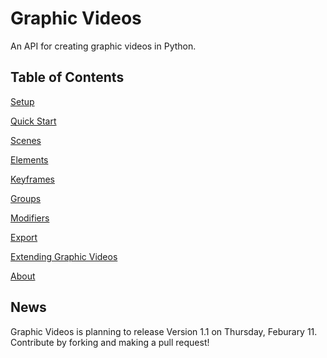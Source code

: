 # Graphic Videos

An API for creating graphic videos in Python.

## Table of Contents

[Setup][setup]

[Quick Start][quickstart]

[Scenes][scenedoc]

[Elements][elementdoc]

[Keyframes][keyframedoc]

[Groups][groups]

[Modifiers][modifiers]

[Export][export]

[Extending Graphic Videos][extending]

[About][about]

## News

Graphic Videos is planning to release Version 1.1 on Thursday, Feburary 11.
Contribute by forking and making a pull request!


[setup]: https://medilocus.github.io/graphic_videos/setup
[quickstart]: https://medilocus.github.io/graphic_videos/quick-start
[extending]: https://medilocus.github.io/graphic_videos/extending
[about]: https://medilocus.github.io/graphic_videos/about
[export]: https://medilocus.github.io/graphic_videos/export
[scenedoc]: https://medilocus.github.io/graphic_videos/scene
[elementdoc]: https://medilocus.github.io/graphic_videos/elements
[keyframedoc]: https://medilocus.github.io/graphic_videos/keyframes
[groups]: https://medilocus.github.io/graphic_videos/groups
[modifiers]: https://medilocus.github.io/graphic_videos/modifiers
